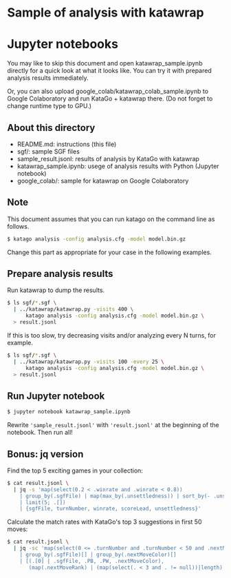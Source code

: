 # Sample of analysis with katawrap

# Jupyter notebooks

You may like to skip this document and open katawrap_sample.ipynb directly for a quick look at what it looks like. You can try it with prepared analysis results immediately.

Or, you can also upload google_colab/katawrap_colab_sample.ipynb to Google Colaboratory and run KataGo + katawrap there. (Do not forget to change runtime type to GPU.)

## About this directory

* README.md: instructions (this file)
* sgf/: sample SGF files
* sample_result.jsonl: results of analysis by KataGo with katawrap
* katawrap_sample.ipynb: usege of analysis results with Python (Jupyter notebook)
* google_colab/: sample for katawrap on Google Colaboratory

## Note

This document assumes that you can run katago on the command line as follows.

```sh
$ katago analysis -config analysis.cfg -model model.bin.gz
```

Change this part as appropriate for your case in the following examples.

## Prepare analysis results

Run katawrap to dump the results.

```sh
$ ls sgf/*.sgf \
  | ../katawrap/katawrap.py -visits 400 \
      katago analysis -config analysis.cfg -model model.bin.gz \
  > result.jsonl
```

If this is too slow, try decreasing visits and/or analyzing every N turns, for example.

```sh
$ ls sgf/*.sgf \
  | ../katawrap/katawrap.py -visits 100 -every 25 \
      katago analysis -config analysis.cfg -model model.bin.gz \
  > result.jsonl
```

## Run Jupyter notebook

```sh
$ jupyter notebook katawrap_sample.ipynb
```

Rewrite `'sample_result.jsonl'` with `'result.jsonl'` at the beginning of the notebook. Then run all!

## Bonus: jq version

Find the top 5 exciting games in your collection:

```sh
$ cat result.jsonl \
  | jq -s 'map(select(0.2 < .winrate and .winrate < 0.8))
    | group_by(.sgfFile) | map(max_by(.unsettledness)) | sort_by(- .unsettledness)
    | limit(5; .[])
    | {sgfFile, turnNumber, winrate, scoreLead, unsettledness}'
```

Calculate the match rates with KataGo's top 3 suggestions in first 50 moves:

```sh
$ cat result.jsonl \
  | jq -sc 'map(select(0 <= .turnNumber and .turnNumber < 50 and .nextMoveColor != null))
    | group_by(.sgfFile)[] | group_by(.nextMoveColor)[]
    | [(.[0] | .sgfFile, .PB, .PW, .nextMoveColor),
       (map(.nextMoveRank) | (map(select(. < 3 and . != null))|length) / length)]'
```

